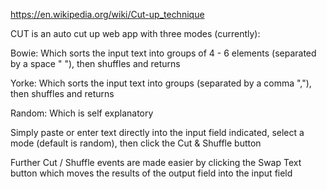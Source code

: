 https://en.wikipedia.org/wiki/Cut-up_technique

CUT is an auto cut up web app with three modes (currently):

 Bowie: Which sorts the input text into groups of 4 - 6 elements (separated by a space " "), then shuffles and returns
 
 Yorke: Which sorts the input text into groups (separated by a comma ","), then shuffles and returns
 
 Random: Which is self explanatory
 
Simply paste or enter text directly into the input field indicated, select a mode (default is random), then click the Cut & Shuffle button

Further Cut / Shuffle events are made easier by clicking the Swap Text button which moves the results of the output field into the input field
